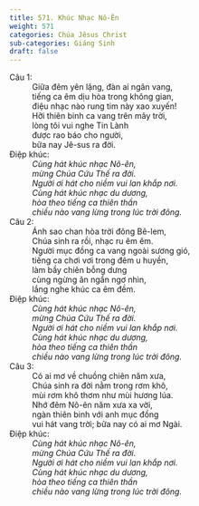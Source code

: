 ```yaml
---
title: 571. Khúc Nhạc Nô-Ên
weight: 571
categories: Chúa Jêsus Christ
sub-categories: Giáng Sinh
draft: false
---
```

<dl><dt>Câu 1:</dt><dd data-verse="1"> Giữa đêm yên lặng, đàn ai ngân vang, <br/>tiếng ca êm dịu hòa trong không gian, <br/>điệu nhạc nào rung tim này xao xuyến! <br/>Hỡi thiên binh ca vang trên mây trời, <br/>lòng tôi vui nghe Tin Lành <br/>được rao báo cho người, <br/>bữa nay Jê-sus ra đời. </dd><dt>Điệp khúc:</dt><dd data-chorus="1"><em>Cùng hát khúc nhạc Nô-ên, <br/>mừng Chúa Cứu Thế ra đời. <br/>Người ơi hát cho niềm vui lan khắp nơi. <br/>Cùng hát khúc nhạc du dương, <br/>hòa theo tiếng ca thiên thần <br/>chiều nào vang lừng trong lúc trời đông. </em></dd><dt>Câu 2:</dt><dd data-verse="2">Ánh sao chan hòa trời đông Bê-lem, <br/>Chúa sinh ra rồi, nhạc ru êm êm. <br/>Người mục đồng ca vang ngoài sương gió, <br/>tiếng ca chơi vơi trong đêm u huyền, <br/>làm bầy chiên bỗng dưng <br/>cùng ngừng ăn ngẩn ngơ nhìn, <br/>lắng nghe khúc ca êm đềm. </dd><dt>Điệp khúc:</dt><dd data-chorus="1"><em>Cùng hát khúc nhạc Nô-ên, <br/>mừng Chúa Cứu Thế ra đời. <br/>Người ơi hát cho niềm vui lan khắp nơi. <br/>Cùng hát khúc nhạc du dương, <br/>hòa theo tiếng ca thiên thần <br/>chiều nào vang lừng trong lúc trời đông. </em></dd><dt>Câu 3:</dt><dd data-verse="3">Có ai mơ về chuồng chiên năm xưa, <br/>Chúa sinh ra đời nằm trong rơm khô, <br/>mùi rơm khô thơm như mùi hương lúa. <br/>Nhớ đêm Nô-ên năm xưa xa vời, <br/>ngàn thiên binh với anh mục đồng <br/>vui hát vang trời; bữa nay có ai mơ Ngài. </dd><dt>Điệp khúc:</dt><dd data-chorus="1"><em>Cùng hát khúc nhạc Nô-ên, <br/>mừng Chúa Cứu Thế ra đời. <br/>Người ơi hát cho niềm vui lan khắp nơi. <br/>Cùng hát khúc nhạc du dương, <br/>hòa theo tiếng ca thiên thần <br/>chiều nào vang lừng trong lúc trời đông. </em></dd></dl>